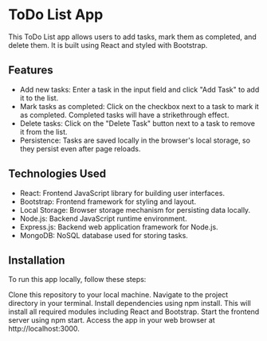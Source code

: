 

# ToDo List App

This ToDo List app allows users to add tasks, mark them as completed, and delete them. It is built using React and styled with Bootstrap.

## Features

- Add new tasks: Enter a task in the input field and click "Add Task" to add it to the list.
- Mark tasks as completed: Click on the checkbox next to a task to mark it as completed. Completed tasks will have a strikethrough effect.
- Delete tasks: Click on the "Delete Task" button next to a task to remove it from the list.
- Persistence: Tasks are saved locally in the browser's local storage, so they persist even after page reloads.

## Technologies Used

- React: Frontend JavaScript library for building user interfaces.
- Bootstrap: Frontend framework for styling and layout.
- Local Storage: Browser storage mechanism for persisting data locally.
- Node.js: Backend JavaScript runtime environment.
- Express.js: Backend web application framework for Node.js.
- MongoDB: NoSQL database used for storing tasks.

## Installation
To run this app locally, follow these steps:

Clone this repository to your local machine.
Navigate to the project directory in your terminal.
Install dependencies using npm install. This will install all required modules including React and Bootstrap.
Start the frontend server using npm start.
Access the app in your web browser at http://localhost:3000.
